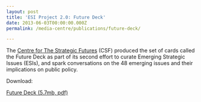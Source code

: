 ```yaml
---
layout: post
title: 'ESI Project 2.0: Future Deck'
date: 2013-06-03T00:00:00.000Z
permalink: /media-centre/publications/future-deck/

---
```




The [Centre for The Strategic Futures](https://www.csf.gov.sg) (CSF) produced the set of cards called the Future Deck as part of its second effort to curate Emerging Strategic Issues (ESIs), and spark conversations on the 48 emerging issues and their implications on public policy.

Download:

[Future Deck (5.7mb, pdf)](https://github.com/isomerpages/isomerpages-stratgroup/raw/master/images/PublicationImages/future-deck.pdf)

